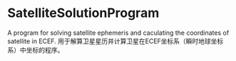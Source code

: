 # SatelliteSolutionProgram
A program for solving satellite ephemeris and caculating the coordinates of satellite in ECEF.
用于解算卫星星历并计算卫星在ECEF坐标系（瞬时地球坐标系）中坐标的程序。
